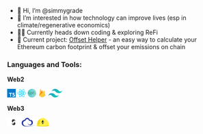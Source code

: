 - 👋 Hi, I’m @simmygrade
- 👀 I’m interested in how technology can improve lives (esp in climate/regenerative economics)
- 👨‍💻 Currently heads down coding & exploring ReFi
- 🌱 Current project: [Offset Helper](https://offsethelper.earth//) - an easy way to calculate your Ethereum carbon footprint & offset your emissions on chain

### Languages and Tools:

**Web2**

<code><img height="20" src="./Assets/typescript.png"></code>
<code><img height="20" src="./Assets/react.png"></code>
<code><img height="20" src="./Assets/next.png"></code>
<code><img height="20" src="./Assets/firebase.png"></code>
<code><img height="20" src="./Assets/tailwind.png"></code>

**Web3**

<code><img height="20" src="./Assets/solidity.png"></code>
<code><img height="20" src="./Assets/ethers.png"></code>
<code><img height="20" src="./Assets/hardhat.png"></code>

<!---
SimasG/SimasG is a ✨ special ✨ repository because its `README.md` (this file) appears on your GitHub profile.
You can click the Preview link to take a look at your changes.
--->
